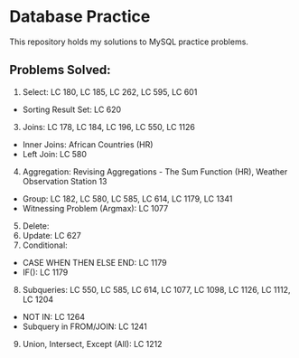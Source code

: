 # Database Practice
This repository holds my solutions to MySQL practice problems.
## Problems Solved:
1. Select: LC 180, LC 185, LC 262, LC 595, LC 601
  * Sorting Result Set: LC 620
3. Joins: LC 178, LC 184, LC 196, LC 550, LC 1126
  * Inner Joins: African Countries (HR)
  * Left Join: LC 580
4. Aggregation: Revising Aggregations - The Sum Function (HR), Weather Observation Station 13
  * Group: LC 182, LC 580, LC 585, LC 614, LC 1179, LC 1341
  * Witnessing Problem (Argmax): LC 1077
5. Delete:
6. Update: LC 627
7. Conditional:
  * CASE WHEN THEN ELSE END: LC 1179
  * IF(): LC 1179
8. Subqueries: LC 550, LC 585, LC 614, LC 1077, LC 1098, LC 1126, LC 1112, LC 1204
  * NOT IN: LC 1264
  * Subquery in FROM/JOIN: LC 1241
9. Union, Intersect, Except (All): LC 1212

